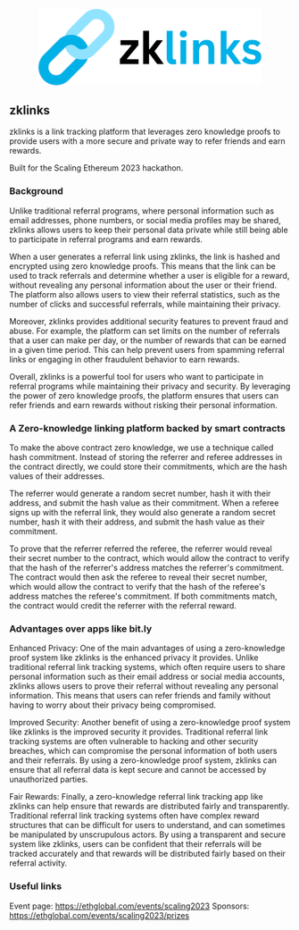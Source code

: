 <p align='center'>
    <img src="./img/logo.png" width=400 />
</p>


zklinks
---

zklinks is a link tracking platform that leverages zero knowledge proofs to provide users with a more secure and private way to refer friends and earn rewards. 

Built for the Scaling Ethereum 2023 hackathon.

### Background

Unlike traditional referral programs, where personal information such as email addresses, phone numbers, or social media profiles may be shared, zklinks allows users to keep their personal data private while still being able to participate in referral programs and earn rewards.

When a user generates a referral link using zklinks, the link is hashed and encrypted using zero knowledge proofs. This means that the link can be used to track referrals and determine whether a user is eligible for a reward, without revealing any personal information about the user or their friend. The platform also allows users to view their referral statistics, such as the number of clicks and successful referrals, while maintaining their privacy.

Moreover, zklinks provides additional security features to prevent fraud and abuse. For example, the platform can set limits on the number of referrals that a user can make per day, or the number of rewards that can be earned in a given time period. This can help prevent users from spamming referral links or engaging in other fraudulent behavior to earn rewards.

Overall, zklinks is a powerful tool for users who want to participate in referral programs while maintaining their privacy and security. By leveraging the power of zero knowledge proofs, the platform ensures that users can refer friends and earn rewards without risking their personal information.



### A Zero-knowledge linking platform backed by smart contracts

To make the above contract zero knowledge, we use a technique called hash commitment. Instead of storing the referrer and referee addresses in the contract directly, we could store their commitments, which are the hash values of their addresses.

The referrer would generate a random secret number, hash it with their address, and submit the hash value as their commitment. When a referee signs up with the referral link, they would also generate a random secret number, hash it with their address, and submit the hash value as their commitment.

To prove that the referrer referred the referee, the referrer would reveal their secret number to the contract, which would allow the contract to verify that the hash of the referrer's address matches the referrer's commitment. The contract would then ask the referee to reveal their secret number, which would allow the contract to verify that the hash of the referee's address matches the referee's commitment. If both commitments match, the contract would credit the referrer with the referral reward.

### Advantages over apps like bit.ly

Enhanced Privacy: One of the main advantages of using a zero-knowledge proof system like zklinks is the enhanced privacy it provides. Unlike traditional referral link tracking systems, which often require users to share personal information such as their email address or social media accounts, zklinks allows users to prove their referral without revealing any personal information. This means that users can refer friends and family without having to worry about their privacy being compromised.

Improved Security: Another benefit of using a zero-knowledge proof system like zklinks is the improved security it provides. Traditional referral link tracking systems are often vulnerable to hacking and other security breaches, which can compromise the personal information of both users and their referrals. By using a zero-knowledge proof system, zklinks can ensure that all referral data is kept secure and cannot be accessed by unauthorized parties.

Fair Rewards: Finally, a zero-knowledge referral link tracking app like zklinks can help ensure that rewards are distributed fairly and transparently. Traditional referral link tracking systems often have complex reward structures that can be difficult for users to understand, and can sometimes be manipulated by unscrupulous actors. By using a transparent and secure system like zklinks, users can be confident that their referrals will be tracked accurately and that rewards will be distributed fairly based on their referral activity.


### Useful links
Event page: https://ethglobal.com/events/scaling2023
Sponsors: https://ethglobal.com/events/scaling2023/prizes



<!-- 

Demo flow:
Introduction (30 seconds): Introduce the problem of current referral link tracking apps being centralized and requiring users to reveal personal information. Introduce zklinks as a zero-knowledge alternative that protects users' privacy while still enabling them to participate in referral programs. Show existing apps like bit.ly

Creating a referral link (1 minute): Demonstrate how easy it is to create a referral link using zklinks. Show how users can enter the relevant information, such as the name of the company and the reward for successful referrals, and generate a unique link that they can share with their friends.

Clicking a referral link (1 minute): Demonstrate how the act of clicking a referral link can be turned into a Metamask blockchain request. Show how this protects the user's privacy by not revealing their identity or personal information to the company. Also, show how the user can earn the referral reward if their friend successfully completes the referral. Redirect to original location

Dashboard and analytics (30 seconds): Demonstrate the dashboard where users can track their referral link activity and analytics. Show how users can see how many clicks their link has received, how many referrals have been successful, and how much reward they have earned.

Conclusion (30 seconds): Summarize the benefits of zklinks, including protecting user privacy, enabling participation in referral programs, and providing analytics to track progress. Encourage users to try Stealthlink for themselves and share it with their friends.


Sponsors:
Scroll: EVM compatible base chain (Dapp challenge)
Gnosis Chain: EVM compatible base chain (Dapp challenge)
Connext: Call contracts across different L2 chains
Polybase: Web3 Firebase
Fuel labs:
Graph: Data indexing of referrals
Push protocol: notifications when a link is clicked


-->